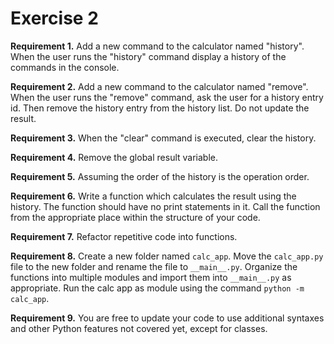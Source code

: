 # Exercise 2

**Requirement 1.** Add a new command to the calculator named "history". When the user runs the "history" command display a history of the commands in the console.

**Requirement 2.** Add a new command to the calculator named "remove". When the user runs the "remove" command, ask the user for a history entry id. Then remove the history entry from the history list. Do not update the result.

**Requirement 3.** When the "clear" command is executed, clear the history.

**Requirement 4.** Remove the global result variable.

**Requirement 5.** Assuming the order of the history is the operation order.

**Requirement 6.** Write a function which calculates the result using the history. The function should have no print statements in it. Call the function from the appropriate place within the structure of your code.

**Requirement 7.** Refactor repetitive code into functions.

**Requirement 8.** Create a new folder named `calc_app`. Move the `calc_app.py` file to the new folder and rename the file to `__main__.py`. Organize the functions into multiple modules and import them into `__main__.py` as appropriate. Run the calc app as module using the command `python -m calc_app`.

**Requirement 9.** You are free to update your code to use additional syntaxes and other Python features not covered yet, except for classes.